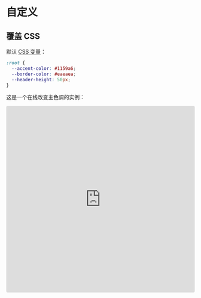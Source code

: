 # 自定义

## 覆盖 CSS

默认 [CSS 变量](https://developer.mozilla.org/en-US/docs/Web/CSS/Using_CSS_variables)：

```css
:root {
  --accent-color: #1159a6;
  --border-color: #eaeaea;
  --header-height: 50px;
}
```

这是一个在线改变主色调的实例：

<iframe src="https://codesandbox.io/embed/ykyk73y74x?module=%2Foverride.css" style="width:100%; height:500px; border:0; border-radius: 4px; overflow:hidden;" sandbox="allow-modals allow-forms allow-popups allow-scripts allow-same-origin"></iframe>
